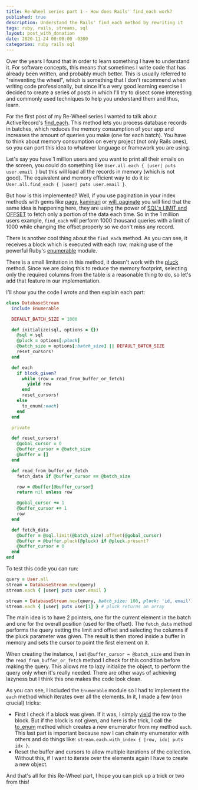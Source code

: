 ```yaml
---
title: Re-Wheel series part 1 - How does Rails' find_each work?
published: true
description: Understand the Rails' find_each method by rewriting it
tags: ruby, rails, streams, sql
layout: post_with_donation
date: 2020-11-24 00:00:00 -0300
categories: ruby rails sql
---
```


Over the years I found that in order to learn something I have to understand it. For software concepts, this means that sometimes I write code that has already been written, and probably much better. This is usually referred to "reinventing the wheel", which is something that I don't recommend when writing code professionally, but since it's a very good learning exercise I decided to create a series of posts in which I'll try to disect some interesting and commonly used techniques to help you understand them and thus, learn.

For the first post of my Re-Wheel series I wanted to talk about ActiveRecord's [find_each](https://apidock.com/rails/ActiveRecord/Batches/find_each). This method lets you process database records in batches, which reduces the memory consumption of your app and increases the amount of queries you make (one for each batch). You have to think about memory consumption on every project (not only Rails ones), so you can port this idea to whatever language or framework you are using.

Let's say you have 1 million users and you want to print all their emails on the screen, you could do something like `User.all.each { |user| puts user.email }` but this will load all the records in memory (which is not good). The equivalent and memory efficient way to do it is: `User.all.find_each { |user| puts user.email }`.

But how is this implemented? Well, if you use pagination in your index methods with gems like [pagy](https://github.com/ddnexus/pagy), [kaminari](https://github.com/kaminari/kaminari) or [will_paginate](https://github.com/mislav/will_paginate) you will find that the same idea is happening here, they are using the power of [SQL's LIMIT and OFFSET](https://www.postgresql.org/docs/9.3/queries-limit.html) to fetch only a portion of the data each time. So in the 1 million users example, `find_each` will perform 1000 thousand queries with a limit of 1000 while changing the offset properly so we don't miss any record.

There is another cool thing about the `find_each` method. As you can see, it receives a block which is executed with each row, making use of the powerful Ruby's [enumerable](https://blog.appsignal.com/2018/05/29/ruby-magic-enumerable-and-enumerator.html) module.

There is a small limitation in this method, it doesn't work with the [pluck](https://apidock.com/rails/ActiveRecord/Calculations/pluck) method. Since we are doing this to reduce the memory footprint, selecting only the required columns from the table is a reasonable thing to do, so let's add that feature in our implementation.

I'll show you the code I wrote and then explain each part:

```ruby
class DatabaseStream
  include Enumerable

  DEFAULT_BATCH_SIZE = 1000

  def initialize(sql, options = {})
    @sql = sql
    @pluck = options[:pluck]
    @batch_size = options[:batch_size] || DEFAULT_BATCH_SIZE
    reset_cursors!
  end

  def each
    if block_given?
      while (row = read_from_buffer_or_fetch)
        yield row
      end
      reset_cursors!
    else
      to_enum(:each)
    end
  end

  private

  def reset_cursors!
    @gobal_cursor = 0
    @buffer_cursor = @batch_size
    @buffer = []
  end

  def read_from_buffer_or_fetch
    fetch_data if @buffer_cursor == @batch_size

    row = @buffer[@buffer_cursor]
    return nil unless row

    @gobal_cursor += 1
    @buffer_cursor += 1
    row
  end

  def fetch_data
    @buffer = @sql.limit(@batch_size).offset(@gobal_cursor)
    @buffer = @buffer.pluck(@pluck) if @pluck.present?
    @buffer_cursor = 0
  end
end
```

To test this code you can run:

```ruby
query = User.all
stream = DatabaseStream.new(query)
stream.each { |user| puts user.email }

stream = DatabaseStream.new(query, batch_size: 100, pluck: 'id, email') # pluck: %i[id, email] also works
stream.each { |user| puts user[1] } # pluck returns an array
```

The main idea is to have 2 pointers, one for the current element in the batch and one for the overall position (used for the offset). The `fetch_data` method performs the query setting the limit and offset and selecting the columns if the pluck parameter was given. The result is then stored inside a buffer in memory and sets the cursor to point the first element on it.

When creating the instance, I set `@buffer_cursor = @batch_size` and then in the `read_from_buffer_or_fetch` method I check for this condition before making the query. This allows me to lazy initialize the object, to perform the query only when it's really needed. There are other ways of achieving lazyness but I think this one makes the code look clean.

As you can see, I included the `Enumerable` module so I had to implement the `each` method which iterates over all the elements. In it, I made a few (non crucial) tricks:

* First I check if a block was given. If it was, I simply [yield](https://rubymonk.com/learning/books/4-ruby-primer-ascent/chapters/18-blocks/lessons/54-yield) the row to the block. But if the block is not given, and here is the trick, I call the [to_enum](https://apidock.com/ruby/Object/to_enum) method which creates a new enumerator from my method `each`. This last part is important because now I can chain my enumerator with others and do things like: `stream.each.with_index { |row, idx| puts idx }`.
* Reset the buffer and cursors to allow multiple iterations of the collection. Without this, if I want to iterate over the elements again I have to create a new object.

And that's all for this Re-Wheel part, I hope you can pick up a trick or two from this!
